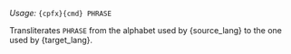 *Usage:* `{cpfx}{cmd} PHRASE`

Transliterates `PHRASE` from the alphabet used by {source_lang} to the one used by {target_lang}.
